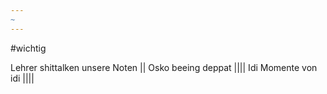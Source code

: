 ```yaml
---
~
---
```

#wichtig

Lehrer shittalken unsere Noten
||
Osko beeing deppat
||||
Idi Momente von idi
||||

